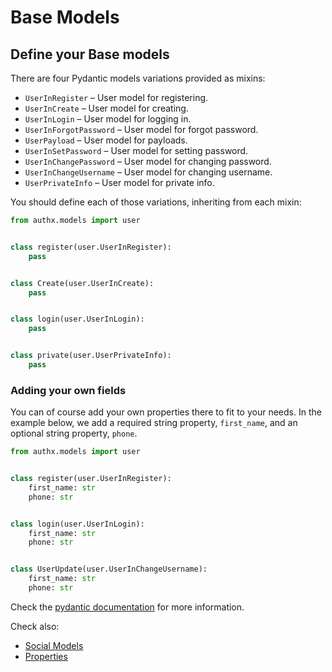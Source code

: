 # Base Models

## Define your Base models

There are four Pydantic models variations provided as mixins:

* `UserInRegister` – User model for registering.
* `UserInCreate` – User model for creating.
* `UserInLogin` – User model for logging in.
* `UserInForgotPassword` – User model for forgot password.
* `UserPayload` – User model for payloads.
* `UserInSetPassword` – User model for setting password.
* `UserInChangePassword` – User model for changing password.
* `UserInChangeUsername` – User model for changing username.
* `UserPrivateInfo` – User model for private info.

You should define each of those variations, inheriting from each mixin:

```py
from authx.models import user


class register(user.UserInRegister):
    pass


class Create(user.UserInCreate):
    pass


class login(user.UserInLogin):
    pass


class private(user.UserPrivateInfo):
    pass
```

### Adding your own fields

You can of course add your own properties there to fit to your needs. In the example below, we add a required string property, `first_name`, and an optional string property, `phone`.

```py
from authx.models import user


class register(user.UserInRegister):
    first_name: str
    phone: str


class login(user.UserInLogin):
    first_name: str
    phone: str


class UserUpdate(user.UserInChangeUsername):
    first_name: str
    phone: str

```

Check the [pydantic documentation](https://pydantic-docs.helpmanual.io/usage/models/) for more information.

Check also:

* [Social Models](social.md)
* [Properties](properties.md)
